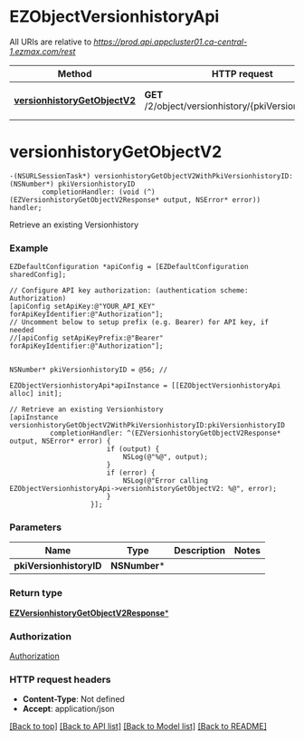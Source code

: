 # EZObjectVersionhistoryApi

All URIs are relative to *https://prod.api.appcluster01.ca-central-1.ezmax.com/rest*

Method | HTTP request | Description
------------- | ------------- | -------------
[**versionhistoryGetObjectV2**](EZObjectVersionhistoryApi.md#versionhistorygetobjectv2) | **GET** /2/object/versionhistory/{pkiVersionhistoryID} | Retrieve an existing Versionhistory


# **versionhistoryGetObjectV2**
```objc
-(NSURLSessionTask*) versionhistoryGetObjectV2WithPkiVersionhistoryID: (NSNumber*) pkiVersionhistoryID
        completionHandler: (void (^)(EZVersionhistoryGetObjectV2Response* output, NSError* error)) handler;
```

Retrieve an existing Versionhistory



### Example
```objc
EZDefaultConfiguration *apiConfig = [EZDefaultConfiguration sharedConfig];

// Configure API key authorization: (authentication scheme: Authorization)
[apiConfig setApiKey:@"YOUR_API_KEY" forApiKeyIdentifier:@"Authorization"];
// Uncomment below to setup prefix (e.g. Bearer) for API key, if needed
//[apiConfig setApiKeyPrefix:@"Bearer" forApiKeyIdentifier:@"Authorization"];


NSNumber* pkiVersionhistoryID = @56; // 

EZObjectVersionhistoryApi*apiInstance = [[EZObjectVersionhistoryApi alloc] init];

// Retrieve an existing Versionhistory
[apiInstance versionhistoryGetObjectV2WithPkiVersionhistoryID:pkiVersionhistoryID
          completionHandler: ^(EZVersionhistoryGetObjectV2Response* output, NSError* error) {
                        if (output) {
                            NSLog(@"%@", output);
                        }
                        if (error) {
                            NSLog(@"Error calling EZObjectVersionhistoryApi->versionhistoryGetObjectV2: %@", error);
                        }
                    }];
```

### Parameters

Name | Type | Description  | Notes
------------- | ------------- | ------------- | -------------
 **pkiVersionhistoryID** | **NSNumber***|  | 

### Return type

[**EZVersionhistoryGetObjectV2Response***](EZVersionhistoryGetObjectV2Response.md)

### Authorization

[Authorization](../README.md#Authorization)

### HTTP request headers

 - **Content-Type**: Not defined
 - **Accept**: application/json

[[Back to top]](#) [[Back to API list]](../README.md#documentation-for-api-endpoints) [[Back to Model list]](../README.md#documentation-for-models) [[Back to README]](../README.md)

